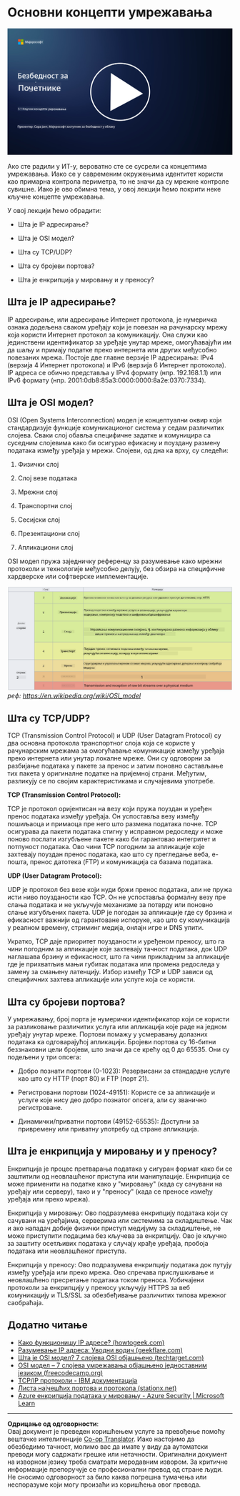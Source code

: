<!--
CO_OP_TRANSLATOR_METADATA:
{
  "original_hash": "252724eceeb183fb9018f88c5e1a3f0c",
  "translation_date": "2025-09-04T01:50:42+00:00",
  "source_file": "3.1 Networking key concepts.md",
  "language_code": "sr"
}
-->
# Основни концепти умрежавања

[![Погледајте видео](../../translated_images/3-1_placeholder.4175b570caca311e2bfc7e19ab9e1f14144b17af49b128ea998c2a7211f49795.sr.png)](https://learn-video.azurefd.net/vod/player?id=1d8606a8-8357-4dae-8b8f-0a13c3fddd7a)

Ако сте радили у ИТ-у, вероватно сте се сусрели са концептима умрежавања. Иако се у савременим окружењима идентитет користи као примарна контрола периметра, то не значи да су мрежне контроле сувишне. Иако је ово обимна тема, у овој лекцији ћемо покрити неке кључне концепте умрежавања.

У овој лекцији ћемо обрадити:

- Шта је IP адресирање?

- Шта је OSI модел?

- Шта су TCP/UDP?

- Шта су бројеви портова?

- Шта је енкрипција у мировању и у преносу?

## Шта је IP адресирање?

IP адресирање, или адресирање Интернет протокола, је нумеричка ознака додељена сваком уређају који је повезан на рачунарску мрежу која користи Интернет протокол за комуникацију. Она служи као јединствени идентификатор за уређаје унутар мреже, омогућавајући им да шаљу и примају податке преко интернета или других међусобно повезаних мрежа. Постоје две главне верзије IP адресирања: IPv4 (верзија 4 Интернет протокола) и IPv6 (верзија 6 Интернет протокола). IP адреса се обично представља у IPv4 формату (нпр. 192.168.1.1) или IPv6 формату (нпр. 2001:0db8:85a3:0000:0000:8a2e:0370:7334).

## Шта је OSI модел?

OSI (Open Systems Interconnection) модел је концептуални оквир који стандардизује функције комуникационог система у седам различитих слојева. Сваки слој обавља специфичне задатке и комуницира са суседним слојевима како би осигурао ефикасну и поуздану размену података између уређаја у мрежи. Слојеви, од дна ка врху, су следећи:

1. Физички слој

2. Слој везе података

3. Мрежни слој

4. Транспортни слој

5. Сесијски слој

6. Презентациони слој

7. Апликациони слој

OSI модел пружа заједничку референцу за разумевање како мрежни протоколи и технологије међусобно делују, без обзира на специфичне хардверске или софтверске имплементације.

![image](../../translated_images/osilayers.3489744e4715f50913c8f8cfe8deaccdcee6b0642bb18344496faed0abb58051.sr.png)  
_реф: https://en.wikipedia.org/wiki/OSI_model_

## Шта су TCP/UDP?

TCP (Transmission Control Protocol) и UDP (User Datagram Protocol) су два основна протокола транспортног слоја која се користе у рачунарским мрежама за омогућавање комуникације између уређаја преко интернета или унутар локалне мреже. Они су одговорни за разбијање података у пакете за пренос и затим поновно састављање тих пакета у оригиналне податке на пријемној страни. Међутим, разликују се по својим карактеристикама и случајевима употребе.

**TCP (Transmission Control Protocol):**

TCP је протокол оријентисан на везу који пружа поуздан и уређен пренос података између уређаја. Он успоставља везу између пошиљаоца и примаоца пре него што размена података почне. TCP осигурава да пакети података стигну у исправном редоследу и може поново послати изгубљене пакете како би гарантовао интегритет и потпуност података. Ово чини TCP погодним за апликације које захтевају поуздан пренос података, као што су прегледање веба, е-пошта, пренос датотека (FTP) и комуникација са базама података.

**UDP (User Datagram Protocol):**

UDP је протокол без везе који нуди бржи пренос података, али не пружа исти ниво поузданости као TCP. Он не успоставља формалну везу пре слања података и не укључује механизме за потврду или поновно слање изгубљених пакета. UDP је погодан за апликације где су брзина и ефикасност важнији од гарантоване испоруке, као што су комуникација у реалном времену, стриминг медија, онлајн игре и DNS упити.

Укратко, TCP даје приоритет поузданости и уређеном преносу, што га чини погодним за апликације које захтевају тачност података, док UDP наглашава брзину и ефикасност, што га чини прикладним за апликације где је прихватљив мањи губитак података или промена редоследа у замену за смањену латенцију. Избор између TCP и UDP зависи од специфичних захтева апликације или услуге која се користи.

## Шта су бројеви портова?

У умрежавању, број порта је нумерички идентификатор који се користи за разликовање различитих услуга или апликација које раде на једном уређају унутар мреже. Портови помажу у усмеравању долазних података ка одговарајућој апликацији. Бројеви портова су 16-битни беззнаковни цели бројеви, што значи да се крећу од 0 до 65535. Они су подељени у три опсега:

- Добро познати портови (0-1023): Резервисани за стандардне услуге као што су HTTP (порт 80) и FTP (порт 21).

- Регистровани портови (1024-49151): Користе се за апликације и услуге које нису део добро познатог опсега, али су званично регистроване.

- Динамички/приватни портови (49152-65535): Доступни за привремену или приватну употребу од стране апликација.

## Шта је енкрипција у мировању и у преносу?

Енкрипција је процес претварања података у сигуран формат како би се заштитили од неовлашћеног приступа или манипулације. Енкрипција се може применити на податке како у "мировању" (када су сачувани на уређају или серверу), тако и у "преносу" (када се преносе између уређаја или преко мрежа).

Енкрипција у мировању: Ово подразумева енкрипцију података који су сачувани на уређајима, серверима или системима за складиштење. Чак и ако нападач добије физички приступ медијуму за складиштење, не може приступити подацима без кључева за енкрипцију. Ово је кључно за заштиту осетљивих података у случају крађе уређаја, пробоја података или неовлашћеног приступа.

Енкрипција у преносу: Ово подразумева енкрипцију података док путују између уређаја или преко мрежа. Ово спречава прислушкивање и неовлашћено пресретање података током преноса. Уобичајени протоколи за енкрипцију у преносу укључују HTTPS за веб комуникацију и TLS/SSL за обезбеђивање различитих типова мрежног саобраћаја.

## Додатно читање
- [Како функционишу IP адресе? (howtogeek.com)](https://www.howtogeek.com/341307/how-do-ip-addresses-work/)
- [Разумевање IP адреса: Уводни водич (geekflare.com)](https://geekflare.com/understanding-ip-address/)
- [Шта је OSI модел? 7 слојева OSI објашњено (techtarget.com)](https://www.techtarget.com/searchnetworking/definition/OSI)
- [OSI модел – 7 слојева умрежавања објашњено једноставним језиком (freecodecamp.org)](https://www.freecodecamp.org/news/osi-model-networking-layers-explained-in-plain-english/)
- [TCP/IP протоколи - IBM документација](https://www.ibm.com/docs/en/aix/7.3?topic=protocol-tcpip-protocols)
- [Листа најчешћих портова и протокола (stationx.net)](https://www.stationx.net/common-ports-cheat-sheet/)
- [Azure енкрипција података у мировању - Azure Security | Microsoft Learn](https://learn.microsoft.com/azure/security/fundamentals/encryption-atrest?WT.mc_id=academic-96948-sayoung)

---

**Одрицање од одговорности**:  
Овај документ је преведен коришћењем услуге за превођење помоћу вештачке интелигенције [Co-op Translator](https://github.com/Azure/co-op-translator). Иако настојимо да обезбедимо тачност, молимо вас да имате у виду да аутоматски преводи могу садржати грешке или нетачности. Оригинални документ на изворном језику треба сматрати меродавним извором. За критичне информације препоручује се професионални превод од стране људи. Не сносимо одговорност за било каква погрешна тумачења или неспоразуме који могу произаћи из коришћења овог превода.